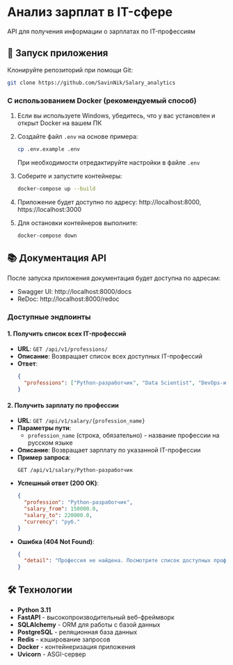 # Анализ зарплат в IT-сфере

API для получения информации о зарплатах по IT-профессиям

## 🚀 Запуск приложения

Клонируйте репозиторий при помощи Git:
```bash
git clone https://github.com/SavinNik/Salary_analytics
```

### С использованием Docker (рекомендуемый способ)

1. Если вы используете Windows, убедитесь, что у вас установлен и открыт Docker на вашем ПК 

2. Создайте файл `.env` на основе примера:
   ```bash
   cp .env.example .env
   ```
   При необходимости отредактируйте настройки в файле `.env`

3. Соберите и запустите контейнеры:
   ```bash
   docker-compose up --build
   ```

4. Приложение будет доступно по адресу: http://localhost:8000, https://localhost:3000

5. Для остановки контейнеров выполните:
   ```bash
   docker-compose down
   ```


## 📚 Документация API

После запуска приложения документация будет доступна по адресам:
- Swagger UI: http://localhost:8000/docs
- ReDoc: http://localhost:8000/redoc

### Доступные эндпоинты

#### 1. Получить список всех IT-профессий

- **URL**: `GET /api/v1/professions/`
- **Описание**: Возвращает список всех доступных IT-профессий
- **Ответ**:
  ```json
  {
    "professions": ["Python-разработчик", "Data Scientist", "DevOps-инженер"]
  }
  ```

#### 2. Получить зарплату по профессии

- **URL**: `GET /api/v1/salary/{profession_name}`
- **Параметры пути**:
  - `profession_name` (строка, обязательно) - название профессии на русском языке
- **Описание**: Возвращает зарплату по указанной IT-профессии
- **Пример запроса**:
  ```
  GET /api/v1/salary/Python-разработчик
  ```
- **Успешный ответ (200 OK)**:
  ```json
  {
    "profession": "Python-разработчик",
    "salary_from": 150000.0,
    "salary_to": 220000.0,
    "currency": "руб."
  }
  ```
- **Ошибка (404 Not Found)**:
  ```json
  {
    "detail": "Профессия не найдена. Посмотрите список доступных профессий на http://127.0.0.1:8000/professions/."
  }
  ```

## 🛠 Технологии

- **Python 3.11**
- **FastAPI** - высокопроизводительный веб-фреймворк
- **SQLAlchemy** - ORM для работы с базой данных
- **PostgreSQL** - реляционная база данных
- **Redis** - кэширование запросов
- **Docker** - контейнеризация приложения
- **Uvicorn** - ASGI-сервер

